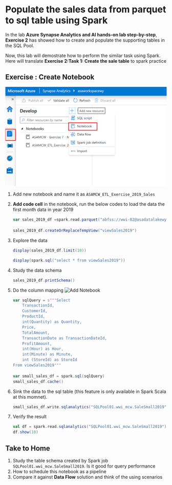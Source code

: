 #  Populate the sales data from parquet to sql table using Spark

In the lab **Azure Synapse Analytics and AI hands-on lab step-by-step**, **Exercise 2** has showed how to  create and populate the supporting tables in the SQL Pool.

Now, this lab will demostrate how to perform the similar task using Spark. Here will translate **Exercise 2:Task 1: Create the sale table** to spark practice

## Exercise : Create Notebook

![Add Notebook](media/add_synapse_notebook.png)

1. Add new notebook and name it as `ASAMCW_ETL_Exercise_2019_Sales`

1. **Add code cell** in the notebook, run the below codes to load the data the first month data in year 2019

    ```scala
    var sales_2019_df =spark.read.parquet("abfss://wwi-02@asadatalakewy.dfs.core.windows.net/sale-small/Year=2019/Quarter=Q1/Month=1/")

    sales_2019_df.createOrReplaceTempView("viewSales2019")
    ```
1. Explore the data 

    ```scala
    display(sales_2019_df.limit(10)) 
    ```

    ```scala
    display(spark.sql("select * from viewSales2019"))
    ```

1. Study the data schema 
    ```scala 
    sales_2019_df.printSchema()
    ```

1. Do the column mapping
    ![Add Notebook](media/dataflow_sink_mapping.png)

    ```scala 
    var sqlQuery = s"""Select 
        TransactionId,
        CustomerId,
        ProductId,
        int(Quantity) as Quantity,
        Price,
        TotalAmount,
        TransactionDate as TransactionDateId,
        ProfitAmount,
        int(Hour) as Hour,
        int(Minute) as Minute,
        int (StoreId) as StoreId
    From viewSales2019"""

    var small_sales_df = spark.sql(sqlQuery)
    small_sales_df.cache()
    ```
1. Sink the data to the sql table (this feature is only available in Spark Scala at this momnet).

    ```scala
    small_sales_df.write.sqlanalytics("SQLPool01.wwi_mcw.SaleSmall2019",Constants.INTERNAL)
    ```

1. Verify the result

    ```scala
    val df = spark.read.sqlanalytics("SQLPool01.wwi_mcw.SaleSmall2019") 
    df.show(10)
    ```

## Take to Home
1. Study the table schema created by Spark job ```SQLPool01.wwi_mcw.SaleSmall2019```. Is it good for query performance
2. How to schedule this notebook as a pipeline 
3. Compare it against **Data Flow** solution and think of the using scenarios